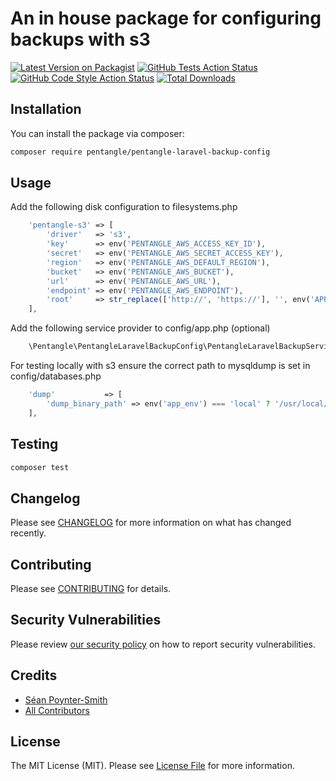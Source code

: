 # An in house package for configuring backups with s3

[![Latest Version on Packagist](https://img.shields.io/packagist/v/pentangle/pentangle_laravel_backup_config.svg?style=flat-square)](https://packagist.org/packages/pentangle/pentangle_laravel_backup_config)
[![GitHub Tests Action Status](https://img.shields.io/github/workflow/status/pentangle/pentangle_laravel_backup_config/run-tests?label=tests)](https://github.com/pentangle/pentangle_laravel_backup_config/actions?query=workflow%3ATests+branch%3Amaster)
[![GitHub Code Style Action Status](https://img.shields.io/github/workflow/status/pentangle/pentangle_laravel_backup_config/Check%20&%20fix%20styling?label=code%20style)](https://github.com/pentangle/pentangle_laravel_backup_config/actions?query=workflow%3A"Check+%26+fix+styling"+branch%3Amaster)
[![Total Downloads](https://img.shields.io/packagist/dt/pentangle/pentangle_laravel_backup_config.svg?style=flat-square)](https://packagist.org/packages/pentangle/pentangle_laravel_backup_config)

## Installation

You can install the package via composer:

```bash
composer require pentangle/pentangle-laravel-backup-config
```

## Usage

Add the following disk configuration to filesystems.php

```php
    'pentangle-s3' => [
        'driver'   => 's3',
        'key'      => env('PENTANGLE_AWS_ACCESS_KEY_ID'),
        'secret'   => env('PENTANGLE_AWS_SECRET_ACCESS_KEY'),
        'region'   => env('PENTANGLE_AWS_DEFAULT_REGION'),
        'bucket'   => env('PENTANGLE_AWS_BUCKET'),
        'url'      => env('PENTANGLE_AWS_URL'),
        'endpoint' => env('PENTANGLE_AWS_ENDPOINT'),
        'root'     => str_replace(['http://', 'https://'], '', env('APP_URL')),
    ],
```

Add the following service provider to config/app.php (optional)

```php
    \Pentangle\PentangleLaravelBackupConfig\PentangleLaravelBackupServiceProvider::class,
```

For testing locally with s3 ensure the correct path to mysqldump is set in config/databases.php

```php
    'dump'           => [
        'dump_binary_path' => env('app_env') === 'local' ? '/usr/local/opt/mysql-client/bin' : '/usr/bin',
    ],
```

## Testing

```bash
composer test
```

## Changelog

Please see [CHANGELOG](CHANGELOG.md) for more information on what has changed recently.

## Contributing

Please see [CONTRIBUTING](.github/CONTRIBUTING.md) for details.

## Security Vulnerabilities

Please review [our security policy](../../security/policy) on how to report security vulnerabilities.

## Credits

- [Séan Poynter-Smith](https://github.com/spoyntersmith)
- [All Contributors](../../contributors)

## License

The MIT License (MIT). Please see [License File](LICENSE.md) for more information.
